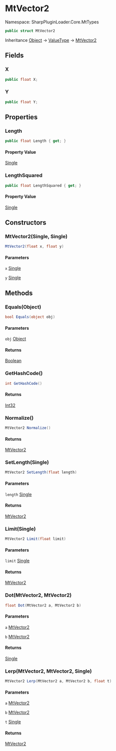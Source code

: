 # MtVector2

Namespace: SharpPluginLoader.Core.MtTypes

```csharp
public struct MtVector2
```

Inheritance [Object](https://docs.microsoft.com/en-us/dotnet/api/System.Object) → [ValueType](https://docs.microsoft.com/en-us/dotnet/api/System.ValueType) → [MtVector2](./SharpPluginLoader.Core.MtTypes.MtVector2.md)

## Fields

### **X**

```csharp
public float X;
```

### **Y**

```csharp
public float Y;
```

## Properties

### **Length**

```csharp
public float Length { get; }
```

#### Property Value

[Single](https://docs.microsoft.com/en-us/dotnet/api/System.Single)<br>

### **LengthSquared**

```csharp
public float LengthSquared { get; }
```

#### Property Value

[Single](https://docs.microsoft.com/en-us/dotnet/api/System.Single)<br>

## Constructors

### **MtVector2(Single, Single)**

```csharp
MtVector2(float x, float y)
```

#### Parameters

`x` [Single](https://docs.microsoft.com/en-us/dotnet/api/System.Single)<br>

`y` [Single](https://docs.microsoft.com/en-us/dotnet/api/System.Single)<br>

## Methods

### **Equals(Object)**

```csharp
bool Equals(object obj)
```

#### Parameters

`obj` [Object](https://docs.microsoft.com/en-us/dotnet/api/System.Object)<br>

#### Returns

[Boolean](https://docs.microsoft.com/en-us/dotnet/api/System.Boolean)<br>

### **GetHashCode()**

```csharp
int GetHashCode()
```

#### Returns

[Int32](https://docs.microsoft.com/en-us/dotnet/api/System.Int32)<br>

### **Normalize()**

```csharp
MtVector2 Normalize()
```

#### Returns

[MtVector2](./SharpPluginLoader.Core.MtTypes.MtVector2.md)<br>

### **SetLength(Single)**

```csharp
MtVector2 SetLength(float length)
```

#### Parameters

`length` [Single](https://docs.microsoft.com/en-us/dotnet/api/System.Single)<br>

#### Returns

[MtVector2](./SharpPluginLoader.Core.MtTypes.MtVector2.md)<br>

### **Limit(Single)**

```csharp
MtVector2 Limit(float limit)
```

#### Parameters

`limit` [Single](https://docs.microsoft.com/en-us/dotnet/api/System.Single)<br>

#### Returns

[MtVector2](./SharpPluginLoader.Core.MtTypes.MtVector2.md)<br>

### **Dot(MtVector2, MtVector2)**

```csharp
float Dot(MtVector2 a, MtVector2 b)
```

#### Parameters

`a` [MtVector2](./SharpPluginLoader.Core.MtTypes.MtVector2.md)<br>

`b` [MtVector2](./SharpPluginLoader.Core.MtTypes.MtVector2.md)<br>

#### Returns

[Single](https://docs.microsoft.com/en-us/dotnet/api/System.Single)<br>

### **Lerp(MtVector2, MtVector2, Single)**

```csharp
MtVector2 Lerp(MtVector2 a, MtVector2 b, float t)
```

#### Parameters

`a` [MtVector2](./SharpPluginLoader.Core.MtTypes.MtVector2.md)<br>

`b` [MtVector2](./SharpPluginLoader.Core.MtTypes.MtVector2.md)<br>

`t` [Single](https://docs.microsoft.com/en-us/dotnet/api/System.Single)<br>

#### Returns

[MtVector2](./SharpPluginLoader.Core.MtTypes.MtVector2.md)<br>
